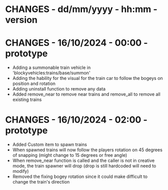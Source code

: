 # CHANGES - dd/mm/yyyy - hh:mm - version

# CHANGES - 16/10/2024 - 00:00 - prototype

-   Adding a summonable train vehicle in 'blockyvehicles:trains/base/summon'
-   Adding the hability for the visual for the train car to follow the bogeys on position and rotation
-   Adding uninstall function to remove any data
-   Added remove_near to remove near trains and remove_all to remove all existing trains

# CHANGES - 16/10/2024 - 02:00 - prototype

-   Added Custom item to spawn trains
-   When spawned trains will now follow the players rotation on 45 degrees of snapping (might change to 15 degrees or free angle)
-   When remove_near function is called and the caller is not in creative mode, the train spawner will drop (drop is still hardcoded will need to modify)
-   Removed the fixing bogey rotation since it could make difficult to change the train's direction
